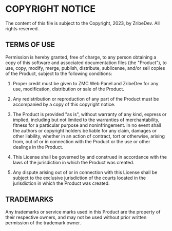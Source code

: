# COPYRIGHT NOTICE

The content of this file is subject to the Copyright, 2023, by ZribeDev. All rights reserved.

## TERMS OF USE

Permission is hereby granted, free of charge, to any person obtaining a copy of this software and associated documentation files (the "Product"), to use, copy, modify, merge, publish, distribute, sublicense, and/or sell copies of the Product, subject to the following conditions:

1. Proper credit must be given to ZMC Web Panel and ZribeDev for any use, modification, distribution or sale of the Product.

2. Any redistribution or reproduction of any part of the Product must be accompanied by a copy of this copyright notice.

3. The Product is provided "as is", without warranty of any kind, express or implied, including but not limited to the warranties of merchantability, fitness for a particular purpose and noninfringement. In no event shall the authors or copyright holders be liable for any claim, damages or other liability, whether in an action of contract, tort or otherwise, arising from, out of or in connection with the Product or the use or other dealings in the Product. 

4. This License shall be governed by and construed in accordance with the laws of the jurisdiction in which the Product was created.

5. Any dispute arising out of or in connection with this License shall be subject to the exclusive jurisdiction of the courts located in the jurisdiction in which the Product was created.

## TRADEMARKS

Any trademarks or service marks used in this Product are the property of their respective owners, and may not be used without prior written permission of the trademark owner. 
